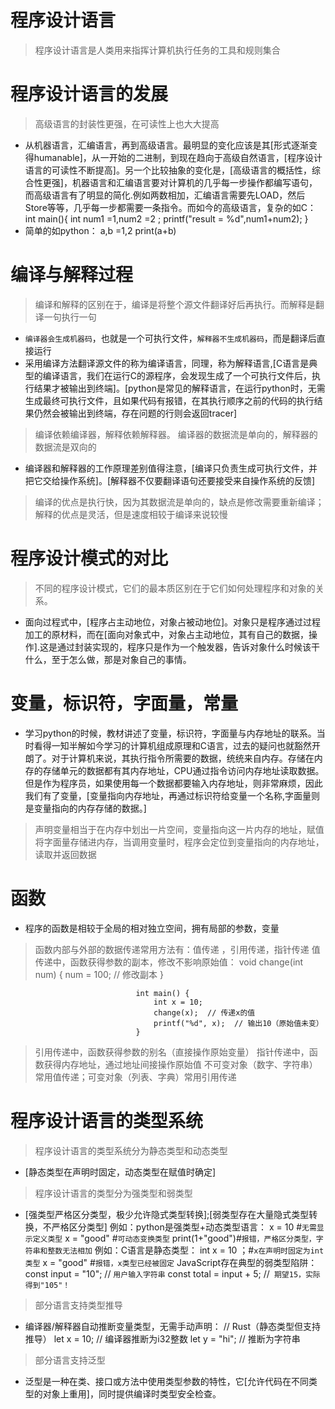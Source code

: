 # 程序设计语言
> 程序设计语言是人类用来指挥计算机执行任务的工具和规则集合
# 程序设计语言的发展
> 高级语言的封装性更强，在可读性上也大大提高
- 从机器语言，汇编语言，再到高级语言。最明显的变化应该是其[形式逐渐变得humanable]，从一开始的二进制，到现在趋向于高级自然语言，[程序设计语言的可读性不断提高]。另一个比较抽象的变化是，[高级语言的概括性，综合性更强]，机器语言和汇编语言要对计算机的几乎每一步操作都编写语句，而高级语言有了明显的简化.例如两数相加，汇编语言需要先LOAD，然后Store等等，几乎每一步都需要一条指令。而如今的高级语言，复杂的如C：
    int main(){
    int num1 =1,num2 =2 ;
    printf("result = %d",num1+num2);
}
- 简单的如python：
    a,b =1,2
    print(a+b)
# 编译与解释过程
> 编译和解释的区别在于，编译是将整个源文件翻译好后再执行。而解释是翻译一句执行一句
- `编译器会生成机器码`，也就是一个可执行文件，`解释器不生成机器码`，而是翻译后直接运行
- 采用编译方法翻译源文件的称为编译语言，同理，称为解释语言,[C语言是典型的编译语言，我们在运行C的源程序，会发现生成了一个可执行文件后，执行结果才被输出到终端]。[python是常见的解释语言，在运行python时，无需生成最终可执行文件，且如果代码有报错，在其执行顺序之前的代码的执行结果仍然会被输出到终端，存在问题的行则会返回tracer]
 > 编译依赖编译器，解释依赖解释器。
 > 编译器的数据流是单向的，解释器的数据流是双向的
- 编译器和解释器的工作原理差别值得注意，[编译只负责生成可执行文件，并把它交给操作系统]。[解释器不仅要翻译语句还要接受来自操作系统的反馈]
 > 编译的优点是执行快，因为其数据流是单向的，缺点是修改需要重新编译；解释的优点是灵活，但是速度相较于编译来说较慢
# 程序设计模式的对比
> 不同的程序设计模式，它们的最本质区别在于它们如何处理程序和对象的关系。
- 面向过程式中，[程序占主动地位，对象占被动地位]。对象只是程序通过过程加工的原材料，而在[面向对象式中，对象占主动地位，其有自己的数据，操作].这是通过封装实现的，程序只是作为一个触发器，告诉对象什么时候该干什么，至于怎么做，那是对象自己的事情。

# 变量，标识符，字面量，常量
- 学习python的时候，教材讲述了变量，标识符，字面量与内存地址的联系。当时看得一知半解如今学习的计算机组成原理和C语言，过去的疑问也就豁然开朗了。对于计算机来说，其执行指令所需要的数据，统统来自内存。存储在内存的存储单元的数据都有其内存地址，CPU通过指令访问内存地址读取数据。但是作为程序员，如果使用每一个数据都要输入内存地址，则非常麻烦，因此我们有了变量，[变量指向内存地址，再通过标识符给变量一个名称,字面量则是变量指向的内存存储的数据。]
> 声明变量相当于在内存中划出一片空间，变量指向这一片内存的地址，赋值将字面量存储进内存，当调用变量时，程序会定位到变量指向的内存地址，读取并返回数据
# 函数
- 程序的函数是相较于全局的相对独立空间，拥有局部的参数，变量
> 函数内部与外部的数据传递常用方法有：值传递 ，引用传递，指针传递
> 值传递中，函数获得参数的副本，修改不影响原始值：
                                void change(int num) {
                                    num = 100;  // 修改副本
                                }

                                int main() {
                                    int x = 10;
                                    change(x);  // 传递x的值
                                    printf("%d", x);  // 输出10（原始值未变）
                                }
> 引用传递中，函数获得参数的别名（直接操作原始变量）
> 指针传递中，函数获得内存地址，通过地址间接操作原始值
> 不可变对象（数字、字符串）常用值传递；可变对象（列表、字典）常用引用传递
# 程序设计语言的类型系统
> 程序设计语言的类型系统分为静态类型和动态类型
- [静态类型在声明时固定，动态类型在赋值时确定]
> 程序设计语言的类型分为强类型和弱类型
- [强类型严格区分类型，极少允许隐式类型转换];[弱类型存在大量隐式类型转换，不严格区分类型]
                例如：python是强类型+动态类型语言：
                    x = 10 #`无需显示定义类型`
                    x = "good" #`可动态变换类型`
                    print(1+"good")#`报错，严格区分类型，字符串和整数无法相加`
                例如：C语言是静态类型：
                    int x = 10 ；#`x在声明时固定为int类型`
                    x = "good" #`报错，x类型已经被固定`
                JavaScript存在典型的弱类型陷阱：
                    const input = "10"; // `用户输入字符串`
                    const total = input + 5; //` 期望15，实际得到"105"！`
> 部分语言支持类型推导
- 编译器/解释器自动推断变量类型，无需手动声明：
    // Rust（静态类型但支持推导）
let x = 10;   // 编译器推断为i32整数
let y = "hi"; // 推断为字符串
> 部分语言支持泛型
- 泛型是一种在类、接口或方法中使用类型参数的特性，它[允许代码在不同类型的对象上重用]，同时提供编译时类型安全检查。
